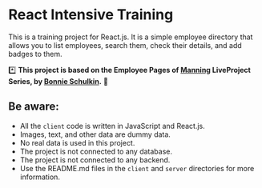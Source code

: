 # React Intensive Training

This is a training project for React.js. It is a simple employee directory that allows you to list employees, search
them, check their details, and add badges to them.

*️⃣ **This project is based on the Employee Pages of [Manning](https://www.manning.com/) LiveProject Series, by [Bonnie Schulkin](https://bonnie.dev/).** :pray:

## Be aware:

- All the `client` code is written in JavaScript and React.js.
- Images, text, and other data are dummy data.
- No real data is used in this project.
- The project is not connected to any database.
- The project is not connected to any backend.
- Use the README.md files in the `client` and `server` directories for more information.
